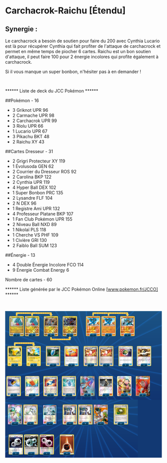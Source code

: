 # Carchacrok-Raichu [Étendu]

## Synergie :
Le carchacrock a besoin de soutien pour faire du 200 avec Cynthia
Lucario est là pour récupérer Cynthia qui fait profiter de l'attaque de carchacrock et permet en même temps de piocher 6 cartes.
Raichu est un bon soutien d'attaque, il peut faire 100 pour 2 énergie incolores qui profite également à carchacrock.

Si il vous manque un super bonbon, n'hésiter pas à en demander !

<br>

****** Liste de deck du JCC Pokémon ******

##Pokémon - 16

* 3 Griknot UPR 96
* 2 Carmache UPR 98
* 2 Carchacrok UPR 99
* 3 Riolu UPR 66
* 1 Lucario UPR 67
* 3 Pikachu BKT 48
* 2 Raichu XY 43

##Cartes Dresseur - 31

* 2 Grigri Protecteur XY 119
* 1 Évolusoda GEN 62
* 2 Courrier du Dresseur ROS 92
* 2 Carolina BKP 122
* 2 Cynthia UPR 119
* 4 Hyper Ball DEX 102
* 1 Super Bonbon PRC 135
* 2 Lysandre FLF 104
* 2 N DEX 96
* 1 Registre Ami UPR 132
* 4 Professeur Platane BKP 107
* 1 Fan Club Pokémon UPR 155
* 2 Niveau Ball NXD 89
* 1 Nikolaï PLS 118
* 1 Cherche VS PHF 109
* 1 Civière GRI 130
* 2 Faiblo Ball SUM 123

##Énergie - 13

* 4 Double Énergie Incolore FCO 114
* 9 Énergie Combat Energy 6

Nombre de cartes - 60

****** Liste générée par le JCC Pokémon Online [www.pokemon.fr/JCCO] ******

<br>

![alt text](img/CarchacrokRaichu.png)